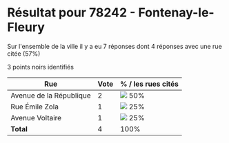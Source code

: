 # Résultat pour 78242 - Fontenay-le-Fleury

Sur l'ensemble de la ville il y a eu 7 réponses dont 4 réponses avec une rue citée (57%)

3 points noirs identifiés

| Rue | Vote | % / les rues cités|
|-----|------|-------------------|
| Avenue de la République | 2 | <img src="../../img/bar_50.gif" />&nbsp;50%|
| Rue Émile Zola | 1 | <img src="../../img/bar_25.gif" />&nbsp;25%|
| Avenue Voltaire | 1 | <img src="../../img/bar_25.gif" />&nbsp;25%|
| **Total** | 4 | 100%|

